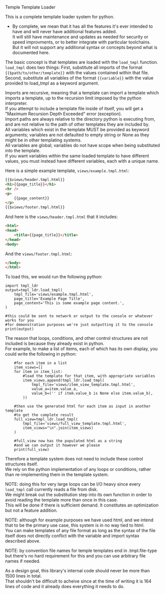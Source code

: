 Temple Template Loader

This is a complete template loader system for python.  

* By complete, we mean that it has all the features it's ever intended to have and will never have additional features added.  
It will still have maintenance and updates as needed for security or speed improvments, or to better integrate with particular toolchains.  
But it will not support any additional syntax or concepts beyond what is documented here.  

The basic concept is that templates are loaded with the `load_tmpl` function.  
`load_tmpl` does two things:
	First, substitute all imports of the format `{{$path/to/other/template}}` with the values contained within that file.  
	Second, substitute all variables of the format `{{variable}}` with the value provided to load_tmpl as a keyword argument.  

Imports are recursive, meaning that a template can import a template which imports a template, up to the recursion limit imposed by the python interpreter.  
If you attempt to include a template file inside of itself, you will get a "Maximum Recursion Depth Exceeded" error (exception).  
Import paths are always relative to the directory python is executing from, and are not relative to the path of other templates they are included by.  
All variables which exist in the template MUST be provided as keyword arguments; variables are not defaulted to empty string or None as they might be in other templating systems.  
All variables are global; variables do not have scope when being substituted into the template.  
If you want variables within the same loaded template to have different values, you must instead have different variables, each with a unique name.  

Here is a simple example template, `views/example.tmpl.html`:
```html
{{$views/header.tmpl.html}}
<h1>{{page_title}}</h1>
<hr />
<p>
	{{page_content}}
</p>
{{$views/footer.tmpl.html}}
```

And here is the `views/header.tmpl.html` that it includes:
```html
<html>
<head>
	<title>{{page_title}}</title>
</head>
<body>
```

And the `views/footer.tmpl.html`:
```html
</body>
</html>
```

To load this, we would run the following python:
```python3
import tmpl_ldr
output=tmpl_ldr.load_tmpl(
	tmpl_file='views/example.tmpl.html',
	page_title='Example Page Title',
	page_content='This is some example page content.',
)

#this could be sent to network or output to the console or whatever works for you
#for demonstration purposes we're just outputting it to the console
print(output)
```


The reason that loops, conditions, and other control structures are not included is because they already exist in python.  
For example, to make a list of items, each of which has its own display, you could write the following in python:
```python3
	#for each item in a list
	item_views=[]
	for item in item_list:
		#load the template for that item, with appropriate variables
		item_views.append(tmpl_ldr.load_tmpl(
			tmpl_file='views/item_view_template.tmpl.html',
			value_a=item.value_a,
			value_b=('' if item.value_b is None else item.value_b),
		))
	
	#then use the generated html for each item as input in another template
	#to get the complete result
	full_view=tmpl_ldr.load_tmpl(
		tmpl_file='views/full_view_template.tmpl.html',
		item_views="\n".join(item_views)
	)
	
	#full_view now has the populated html as a string
	#and we can output it however we please
	print(full_view)
```

Therefore a template system does not need to include these control structures itself.  
We rely on the python implementation of any loops or conditions, rather than re-implementing them in the template system.  

NOTE: doing this for very large loops can be I/O heavy since every `load_tmpl` call currently reads a file from disk.  
We might break out the substitution step into its own function in order to avoid reading the template more than once in this case.  
This will be done if there is sufficient demand.  It constitutes an optimization but not a feature addition.  

NOTE: although for example purposes we have used html, and we intend that to be the primary use case, this system is in no way tied to html.  
You can make templates of any file format as long as the syntax of the file itself does not directly conflict with the variable and import syntax described above.  

NOTE: by convention file names for temple templates end in .tmpl.file-type but there's no hard requirement for this and you can use arbitrary file names if needed.  

As a design goal, this library's internal code should never be more than 1500 lines in total.  
That shouldn't be difficult to acheive since at the time of writing it is 164 lines of code and it already does everything it needs to do.  

